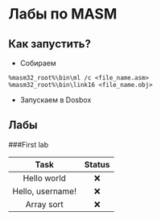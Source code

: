 # Лабы по MASM

## Как запустить?
* Собираем
```
%masm32_root%\bin\ml /c <file_name.asm>
%masm32_root%\bin\link16 <file_name.obj>
```
* Запускаем в Dosbox

## Лабы

###First lab 

| Task     | Status  |
|:--------:|:-------:|
| Hello world | :x: |
| Hello, username! | :x:|
| Array sort | :x: |
